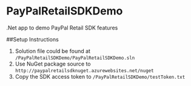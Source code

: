 # PayPalRetailSDKDemo
.Net app to demo PayPal Retail SDK features

##Setup Instructions
1. Solution file could be found at `/PayPalRetailSDKDemo/PayPalRetailSDKDemo.sln`
2. Use NuGet package source to `http://paypalretailsdknuget.azurewebsites.net/nuget`
3. Copy the SDK access token to `/PayPalRetailSDKDemo/testToken.txt`


